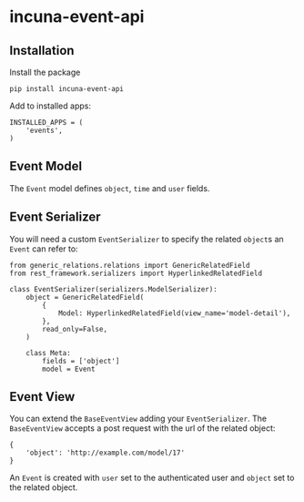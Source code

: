 # incuna-event-api

## Installation

Install the package

    pip install incuna-event-api

Add to installed apps:

    INSTALLED_APPS = (
        'events',
    )

## Event Model

The `Event` model defines `object`, `time` and `user` fields.

## Event Serializer

You will need a custom `EventSerializer` to specify the related `object`s an `Event` can refer to:

    from generic_relations.relations import GenericRelatedField
    from rest_framework.serializers import HyperlinkedRelatedField

    class EventSerializer(serializers.ModelSerializer):
        object = GenericRelatedField(
            {
                Model: HyperlinkedRelatedField(view_name='model-detail'),
            },
            read_only=False,
        )

        class Meta:
            fields = ['object']
            model = Event

## Event View

You can extend the `BaseEventView` adding your `EventSerializer`. The `BaseEventView` accepts a post request with the url of the related object:

    {
        'object': 'http://example.com/model/17'
    }

An `Event` is created with `user` set to the authenticated user and `object` set to the related object.
